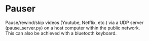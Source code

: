 # Pauser
Pause/rewind/skip videos (Youtube, Netflix, etc.) via a UDP server (pause_server.py) on a host computer within the public network. <br/>
This can also be achieved with a bluetooth keyboard.
